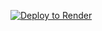 [![Deploy to Render](https://render.com/images/deploy-to-render-button.svg)](https://render.com/deploy?repo=https://github.com/scare-destiny/jvglabs-wordpressgenerator)